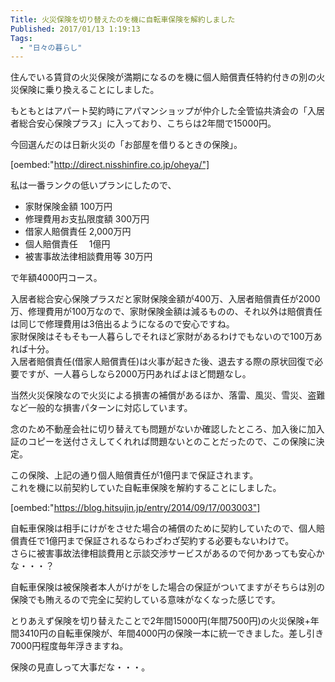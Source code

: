 ```yaml
---
Title: 火災保険を切り替えたのを機に自転車保険を解約しました
Published: 2017/01/13 1:19:13
Tags:
  - "日々の暮らし"
---
```

住んでいる賃貸の火災保険が満期になるのを機に個人賠償責任特約付きの別の火災保険に乗り換えることにしました。  

もともとはアパート契約時にアパマンショップが仲介した全管協共済会の「入居者総合安心保険プラス」に入っており、こちらは2年間で15000円。  

今回選んだのは日新火災の「お部屋を借りるときの保険」。  

[oembed:"http://direct.nisshinfire.co.jp/oheya/"]

私は一番ランクの低いプランにしたので、

- 家財保険金額    	 100万円  
- 修理費用お支払限度額	 300万円  
- 借家人賠償責任	 2,000万円  
- 個人賠償責任　	 1億円  
- 被害事故法律相談費用等	30万円  
  
で年額4000円コース。  

入居者総合安心保険プラスだと家財保険金額が400万、入居者賠償責任が2000万、修理費用が100万なので、家財保険金額は減るものの、それ以外は賠償責任は同じで修理費用は3倍出るようになるので安心ですね。  
家財保険はそもそも一人暮らしでそれほど家財があるわけでもないので100万あれば十分。  
入居者賠償責任(借家人賠償責任)は火事が起きた後、退去する際の原状回復で必要ですが、一人暮らしなら2000万円あればよほど問題なし。

当然火災保険なので火災による損害の補償があるほか、落雷、風災、雪災、盗難など一般的な損害パターンに対応しています。  

念のため不動産会社に切り替えても問題がないか確認したところ、加入後に加入証のコピーを送付さえしてくれれば問題ないとのことだったので、この保険に決定。  


この保険、上記の通り個人賠償責任が1億円まで保証されます。  
これを機に以前契約していた自転車保険を解約することにしました。  

[oembed:"https://blog.hitsujin.jp/entry/2014/09/17/003003"]

自転車保険は相手にけがをさせた場合の補償のために契約していたので、個人賠償責任で1億円まで保証されるならわざわざ契約する必要もないわけで。  
さらに被害事故法律相談費用と示談交渉サービスがあるので何かあっても安心かな・・・？  

自転車保険は被保険者本人がけがをした場合の保証がついてますがそちらは別の保険でも賄えるので完全に契約している意味がなくなった感じです。 

とりあえず保険を切り替えたことで2年間15000円(年間7500円)の火災保険+年間3410円の自転車保険が、年間4000円の保険一本に統一できました。差し引き7000円程度毎年浮きますね。  

保険の見直しって大事だな・・・。  

